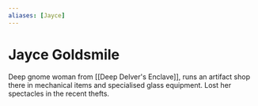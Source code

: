```yaml
---
aliases: [Jayce]
---
```


# Jayce Goldsmile
Deep gnome woman from [[Deep Delver's Enclave]], runs an artifact shop there in mechanical items and specialised glass equipment. Lost her spectacles in the recent thefts.